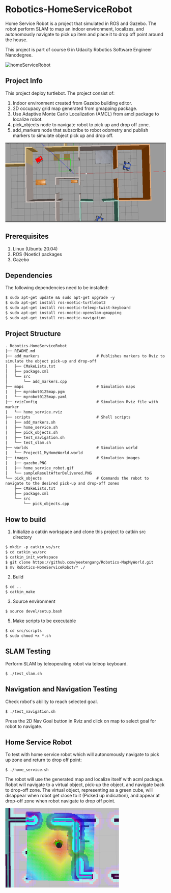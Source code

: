 # Robotics-HomeServiceRobot

Home Service Robot is a project that simulated in ROS and Gazebo. The robot perform SLAM to map an indoor environment, localizes, and autonomously navigate to pick up item and place it to drop off point around the house. 

This project is part of course 6 in Udacity Robotics Software Engineer Nanodegree.

<img src="images/home_service_robot.gif" alt="homeServiceRobot" width="" height="400"></a>

## Project Info
This project deploy turtlebot.
The project consist of:
1. Indoor environment created from Gazebo building editor.
2. 2D occupacy grid map generated from gmapping package.
3. Use Adaptive Monte Carlo Localization (AMCL) from amcl package to localize robot.
4. pick_objects node to navigate robot to pick up and drop off zone.
5. add_markers node that subscribe to robot odometry and publish markers to simulate object pick up and drop off.

<img src="images/gazebo.PNG" alt="gazebo" width="" height="250"></a>

## Prerequisites
1. Linux (Ubuntu 20.04)
2. ROS (Noetic) packages
3. Gazebo

## Dependencies
The following dependencies need to be installed:
```
$ sudo apt-get update && sudo apt-get upgrade -y
$ sudo apt-get install ros-noetic-turtlebot3
$ sudo apt-get install ros-noetic-teleop-twist-keyboard
$ sudo apt-get install ros-noetic-openslam-gmapping
$ sudo apt-get install ros-noetic-navigation
```

## Project Structure
```
. Robotics-HomeServiceRobot
├── README.md
├── add_markers                         # Publishes markers to Rviz to simulate the object pick-up and drop-off
│   ├── CMakeLists.txt
│   ├── package.xml
│   └── src
│       └── add_markers.cpp
├── maps                                # Simulation maps
|   ├── myrobot0125map.pgm
|   └── myrobot0125map.yaml
├── rvizConfig                          # Simulation Rviz file with marker
|   └── home_service.rviz
├── scripts                             # Shell scripts
|   ├── add_markers.sh
|   ├── home_service.sh
|   ├── pick_objects.sh
|   ├── test_navigation.sh
|   └── test_slam.sh
├── worlds                              # Simulation world
|   └── Project1_MyHomeWorld.world
├── images                              # Simulation images
│   ├── gazebo.PNG
│   ├── home_service_robot.gif
│   └── sampleResultAfterDelivered.PNG
└── pick_objects                        # Commands the robot to navigate to the desired pick-up and drop-off zones
    ├── CMakeLists.txt
    ├── package.xml
    └── src
        └── pick_objects.cpp
```

## How to build
1. Initialize a catkin workspace and clone this project to catkin src directory
```
$ mkdir -p catkin_ws/src
$ cd catkin_ws/src
$ catkin_init_workspace
$ git clone https://github.com/yeetengang/Robotics-MapMyWorld.git
$ mv Robotics-HomeServiceRobot/* ./
```

2. Build
```
$ cd ..
$ catkin_make
```

3. Source environment
```
$ source devel/setup.bash
```

5. Make scripts to be executable
```
$ cd src/scripts
$ sudo chmod +x *.sh
```

## SLAM Testing
Perform SLAM by teleoperating robot via teleop keyboard.
```
$ ./test_slam.sh
```

## Navigation and Navigation Testing
Check robot's ability to reach selected goal.
```
$ ./test_navigation.sh
```
Press the 2D Nav Goal button in Rviz and click on map to select goal for robot to navigate.

## Home Service Robot
To test with home service robot which will autonomously navigate to pick up zone and return to drop off point:
```
$ ./home_service.sh
```
The robot will use the generated map and localize itself with acml package. 
Robot will navigate to a virtual object, pick-up the object, and navigate back to drop-off zone. 
The virtual object, representing as a green cube, will disappear when robot get close to it (Picked up indication), and appear at drop-off zone when robot navigate to drop off point.

<img src="images/sampleResultAfterDelivered.PNG" alt="sampleresult" width="" height="250"></a>


